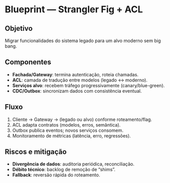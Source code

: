 # Blueprint — Strangler Fig + ACL

## Objetivo
Migrar funcionalidades do sistema legado para um alvo moderno sem big bang.

## Componentes
- **Fachada/Gateway**: termina autenticação, roteia chamadas.
- **ACL**: camada de tradução entre modelos (legado ↔ moderno).
- **Serviços alvo**: recebem tráfego progressivamente (canary/blue-green).
- **CDC/Outbox**: sincronizam dados com consistência eventual.

## Fluxo
1. Cliente → Gateway → (legado ou alvo) conforme roteamento/flag.
2. ACL adapta contratos (modelos, erros, semântica).
3. Outbox publica eventos; novos serviços consomem.
4. Monitoramento de métricas (latência, erro, regressões).

## Riscos e mitigação
- **Divergência de dados**: auditoria periódica, reconciliação.
- **Débito técnico**: backlog de remoção de “shims”.
- **Fallback**: reversão rápida do roteamento.
